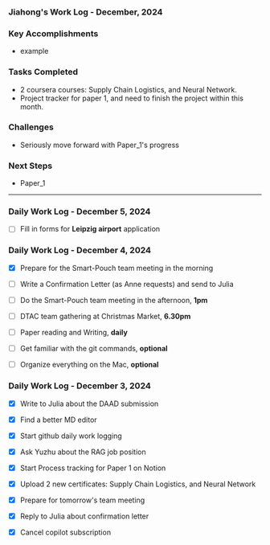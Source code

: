 ### Jiahong's Work Log - December, 2024

### **Key Accomplishments**

* example

### **Tasks Completed**

* 2 coursera courses: Supply Chain Logistics, and Neural Network.
* Project tracker for paper 1, and need to finish the project within this month.

### **Challenges**

* Seriously move forward with Paper_1's progress

### **Next Steps**

* Paper_1

---

### Daily Work Log - December 5, 2024
- [ ]  Fill in forms for **Leipzig airport** application

### Daily Work Log - December 4, 2024

- [X]  Prepare for the Smart-Pouch team meeting in the morning

- [ ]  Write a Confirmation Letter (as Anne requests) and send to Julia
- [ ]  Do the Smart-Pouch team meeting in the afternoon, **1pm**
- [ ]  DTAC team gathering at Christmas Market, **6.30pm**
- [ ]  Paper reading and Writing, **daily**
- [ ]  Get familiar with the git commands, **optional**
- [ ]  Organize everything on the Mac, **optional**

### Daily Work Log - December 3, 2024

- [X]  Write to Julia about the DAAD submission
- [X]  Find a better MD editor
- [X]  Start github daily work logging
- [X]  Ask Yuzhu about the RAG job position
- [X]  Start Process tracking for Paper 1 on Notion
- [X]  Upload 2 new certificates: Supply Chain Logistics, and Neural Network
- [X]  Prepare for tomorrow's team meeting
- [X]  Reply to Julia about confirmation letter
- [X]  Cancel copilot subscription


